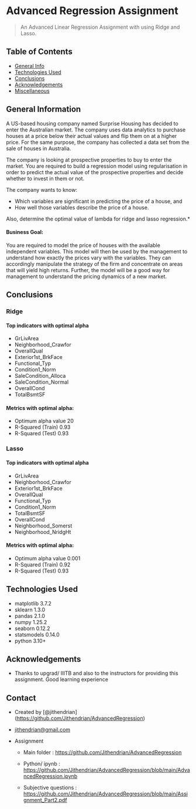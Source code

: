 # Advanced Regression Assignment 
> An Advanced Linear Regression Assignment with using Ridge and Lasso.

## Table of Contents
* [General Info](#general-information)
* [Technologies Used](#technologies-used)
* [Conclusions](#conclusions)
* [Acknowledgements](#acknowledgements)
* [Miscellaneous](#miscellaneous)

<!-- You can include any other section that is pertinent to your problem -->

## General Information

A US-based housing company named Surprise Housing has decided to enter the Australian market. The company uses data analytics to purchase houses at a price below their actual values and flip them on at a higher price. For the same purpose, the company has collected a data set from the sale of houses in Australia.

The company is looking at prospective properties to buy to enter the market. You are required to build a regression model using regularisation in order to predict the actual value of the prospective properties and decide whether to invest in them or not.

The company wants to know:
- Which variables are significant in predicting the price of a house, and
- How well those variables describe the price of a house.

Also, determine the optimal value of lambda for ridge and lasso regression.*

#### Business Goal:

You are required to model the price of houses with the available independent variables. This model will then be used by the management to understand how exactly the prices vary with the variables. They can accordingly manipulate the strategy of the firm and concentrate on areas that will yield high returns. Further, the model will be a good way for management to understand the pricing dynamics of a new market.

<!-- You don't have to answer all the questions - just the ones relevant to your project. -->

## Conclusions

### Ridge
#### Top indicators with optimal alpha
- GrLivArea
- Neighborhood_Crawfor
- OverallQual
- Exterior1st_BrkFace
- Functional_Typ
- Condition1_Norm
- SaleCondition_Alloca
- SaleCondition_Normal
- OverallCond
- TotalBsmtSF <br/>

#### Metrics with optimal alpha: 
- Optimum alpha value 20
- R-Squared (Train) 0.93
- R-Squared (Test) 0.93

### Lasso
#### Top indicators with optimal alpha
- GrLivArea
- Neighborhood_Crawfor
- Exterior1st_BrkFace
- OverallQual
- Functional_Typ
- Condition1_Norm
- TotalBsmtSF
- OverallCond
- Neighborhood_Somerst
- Neighborhood_NridgHt <br/>

#### Metrics with optimal alpha: 
- Optimum alpha value 0.001
- R-Squared (Train) 0.92
- R-Squared (Test) 0.93

## Technologies Used

- matplotlib 3.7.2
- sklearn 1.3.0
- pandas 2.1.0
- numpy 1.25.2
- seaborn 0.12.2
- statsmodels 0.14.0
- python 3.10+

## Acknowledgements
- Thanks to upgrad/ IIITB and also to the instructors for providing this assignment. Good learning experience

## Contact
- Created by [@jithendrian] (https://github.com/Jithendrian/AdvancedRegression) 

- jithendrian@gmail.com 
- Assignment
    - Main folder : https://github.com/Jithendrian/AdvancedRegression
    - Python/ ipynb : https://github.com/Jithendrian/AdvancedRegression/blob/main/AdvancedRegression.ipynb

    - Subjective questions : https://github.com/Jithendrian/AdvancedRegression/blob/main/Assignment_Part2.pdf
    

